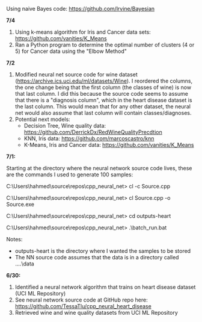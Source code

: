 Using naive Bayes code: https://github.com/lrvine/Bayesian

**7/4**
1. Using k-means algorithm for Iris and Cancer data sets: https://github.com/vanities/K_Means
2. Ran a Python program to determine the optimal number of clusters (4 or 5) for Cancer data using the "Elbow Method"

**7/2**
1. Modified neural net source code for wine dataset (https://archive.ics.uci.edu/ml/datasets/Wine). I reordered the columns, the one change being that the first column (the classes of wine) is now that last column. I did this because the source code seems to assume that there is a "diagnosis column", which in the heart disease dataset is the last column. This would mean that for any other dataset, the neural net would also assume that last column will contain classes/diagnoses.
2. Potential next models: 
    - Decision Tree, Wine quality data: https://github.com/DerrickDx/RedWineQualityPrecdtion
    - KNN, Iris data: https://github.com/marcoscastro/knn
    - K-Means, Iris and Cancer data: https://github.com/vanities/K_Means

**7/1:**

Starting at the directory where the neural network source code lives, these are the commands I used to generate 100 samples:

C:\Users\hahmed\source\repos\cpp_neural_net> cl -c Source.cpp

C:\Users\hahmed\source\repos\cpp_neural_net> cl Source.cpp -o Source.exe

C:\Users\hahmed\source\repos\cpp_neural_net> cd outputs-heart

C:\Users\hahmed\source\repos\cpp_neural_net> .\batch_run.bat

Notes:
- outputs-heart is the directory where I wanted the samples to be stored
- The NN source code assumes that the data is in a directory called ..\..\data

**6/30:**
1. Identified a neural network algorithm that trains on heart disease dataset (UCI ML Repository)
2. See neural network source code at GitHub repo here: https://github.com/TessaTlu/cpp_neural_heart_disease 
3. Retrieved wine and wine quality datasets from UCI ML Repository 
